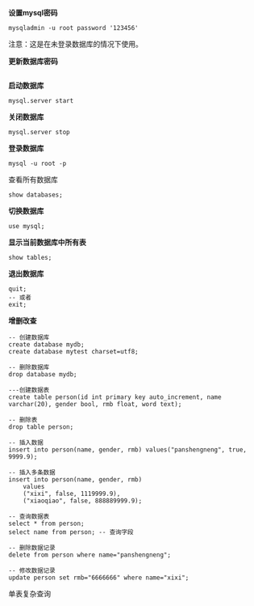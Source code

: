 **设置mysql密码**

```
mysqladmin -u root password '123456'
```

注意：这是在未登录数据库的情况下使用。

**更新数据库密码**

```

```

**启动数据库**

```
mysql.server start
```

**关闭数据库**

```
mysql.server stop
```

**登录数据库**

```
mysql -u root -p
```

查看所有数据库

```
show databases;
```

**切换数据库**

```
use mysql;
```

**显示当前数据库中所有表**

```
show tables;
```

**退出数据库**

```
quit; 
-- 或者
exit;
```

**增删改查**

```
-- 创建数据库
create database mydb;
create database mytest charset=utf8;

-- 删除数据库
drop database mydb;

---创建数据表
create table person(id int primary key auto_increment, name varchar(20), gender bool, rmb float, word text);

-- 删除表
drop table person;

-- 插入数据
insert into person(name, gender, rmb) values("panshengneng", true, 9999.9);

-- 插入多条数据
insert into person(name, gender, rmb) 
    values
    ("xixi", false, 1119999.9),
    ("xiaoqiao", false, 888889999.9); 

-- 查询数据表
select * from person;
select name from person; -- 查询字段

-- 删除数据记录
delete from person where name="panshengneng";

-- 修改数据记录
update person set rmb="6666666" where name="xixi";
```

单表复杂查询

```

```



